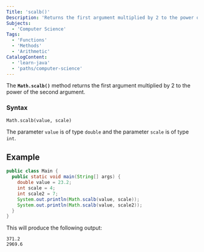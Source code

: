 ```yaml
---
Title: 'scalb()'
Description: 'Returns the first argument multiplied by 2 to the power of the second argument.'
Subjects:
  - 'Computer Science'
Tags:
  - 'Functions'
  - 'Methods'
  - 'Arithmetic'
CatalogContent:
  - 'learn-java'
  - 'paths/computer-science'
---
```


The **`Math.scalb()`** method returns the first argument multiplied by 2 to the power of the second argument. 

### Syntax

```pseudo
Math.scalb(value, scale)
```

The parameter `value` is of type `double` and the parameter `scale` is of type `int`.

## Example

```java
public class Main {
  public static void main(String[] args) {
    double value = 23.2;
    int scale = 4;
    int scale2 = 7;
    System.out.println(Math.scalb(value, scale));
    System.out.println(Math.scalb(value, scale2));
  }
}
```

This will produce the following output:

```shell
371.2
2969.6
```
